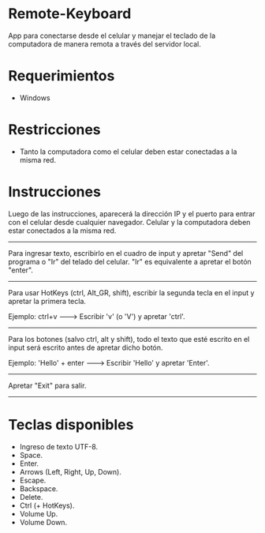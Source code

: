 # Remote-Keyboard

App para conectarse desde el celular y manejar el teclado de la computadora de manera remota a través del servidor local.

# Requerimientos
- Windows

# Restricciones
- Tanto la computadora como el celular deben estar conectadas a la misma red.

# Instrucciones

Luego de las instrucciones, aparecerá la dirección IP y el
puerto para entrar con el celular desde cualquier navegador.
Celular y la computadora deben estar conectados a la misma red.
****************************************************************
Para ingresar texto, escribirlo en el cuadro de input y
apretar "Send" del programa o "Ir" del telado del celular.
"Ir" es equivalente a apretar el botón "enter".
****************************************************************
Para usar HotKeys (ctrl, Alt_GR, shift), escribir la segunda
tecla en el input y apretar la primera tecla.

Ejemplo: ctrl+v ---> Escribir 'v' (o 'V') y apretar 'ctrl'.
****************************************************************
Para los botones (salvo ctrl, alt y shift), todo el texto que
esté escrito en el input será escrito antes de apretar dicho
botón.

Ejemplo: 'Hello' + enter ---> Escribir 'Hello' y apretar 'Enter'.
****************************************************************
Apretar "Exit" para salir.
****************************************************************


# Teclas disponibles
- Ingreso de texto UTF-8.
- Space.
- Enter.
- Arrows (Left, Right, Up, Down).
- Escape.
- Backspace.
- Delete.
- Ctrl (+ HotKeys).
- Volume Up.
- Volume Down.
